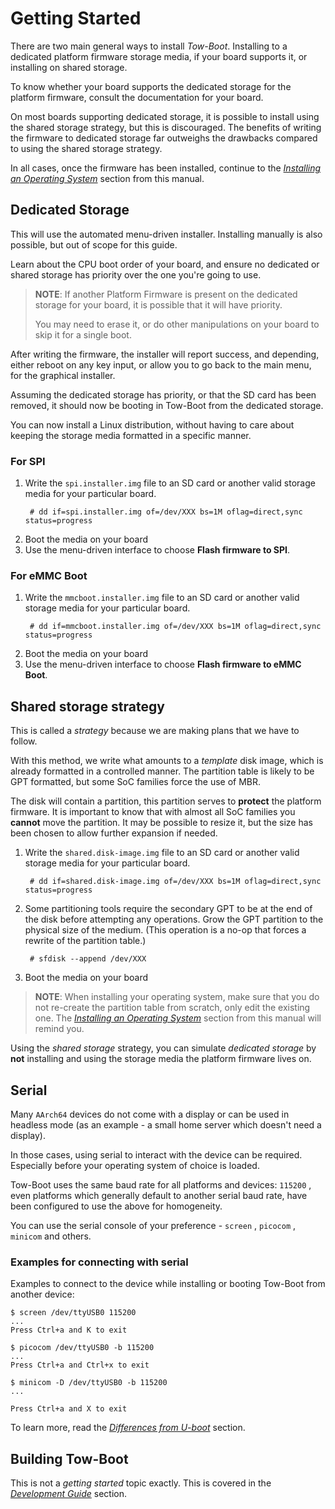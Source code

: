 Getting Started
===============

There are two main general ways to install *Tow-Boot*. Installing to a dedicated
platform firmware storage media, if your board supports it, or installing
on shared storage.

To know whether your board supports the dedicated storage for the platform
firmware, consult the documentation for your board.

On most boards supporting dedicated storage, it is possible to install using
the shared storage strategy, but this is discouraged. The benefits of writing
the firmware to dedicated storage far outweighs the drawbacks compared to using
the shared storage strategy.

In all cases, once the firmware has been installed, continue to the
[*Installing an Operating System*](installing-an-operating-system.md) section
from this manual.


Dedicated Storage
-----------------

This will use the automated menu-driven installer. Installing manually is also
possible, but out of scope for this guide.

Learn about the CPU boot order of your board, and ensure no dedicated or shared
storage has priority over the one you're going to use. 

> **NOTE**: If another Platform Firmware is present on the dedicated
> storage for your board, it is possible that it will have priority.
>
> You may need to erase it, or do other manipulations on your board to skip it
> for a single boot.

After writing the firmware, the installer will report success, and depending,
either reboot on any key input, or allow you to go back to the main menu, for
the graphical installer.

Assuming the dedicated storage has priority, or that the SD card has been
removed, it should now be booting in Tow-Boot from the dedicated storage.

You can now install a Linux distribution, without having to care about keeping
the storage media formatted in a specific manner.


### For SPI

1. Write the `spi.installer.img` file to an SD card or another valid storage
   media for your particular board.
   ```
    # dd if=spi.installer.img of=/dev/XXX bs=1M oflag=direct,sync status=progress
   ```
1. Boot the media on your board
1. Use the menu-driven interface to choose **Flash firmware to SPI**.


### For eMMC Boot

1. Write the `mmcboot.installer.img` file to an SD card or another valid storage
   media for your particular board.
   ```
    # dd if=mmcboot.installer.img of=/dev/XXX bs=1M oflag=direct,sync status=progress
   ```
1. Boot the media on your board
1. Use the menu-driven interface to choose **Flash firmware to eMMC Boot**.


Shared storage strategy
-----------------------

This is called a *strategy* because we are making plans that we have to follow.

With this method, we write what amounts to a *template* disk image, which is
already formatted in a controlled manner. The partition table is likely to be
GPT formatted, but some SoC families force the use of MBR.

The disk will contain a partition, this partition serves to **protect** the
platform firmware. It is important to know that with almost all SoC
families you **cannot** move the partition. It may be possible to resize it,
but the size has been chosen to allow further expansion if needed.

1. Write the `shared.disk-image.img` file to an SD card or another valid storage
   media for your particular board.
   ```
    # dd if=shared.disk-image.img of=/dev/XXX bs=1M oflag=direct,sync status=progress
   ```

1. Some partitioning tools require the secondary GPT to be at the end of the
   disk before attempting any operations. Grow the GPT partition to the physical
   size of the medium. (This operation is a no-op that forces a rewrite of the
   partition table.)
   ```
    # sfdisk --append /dev/XXX
   ```

1. Boot the media on your board

> **NOTE**: When installing your operating system, make sure that you do not
> re-create the partition table from scratch, only edit the existing one.
> The [*Installing an Operating System*](installing-an-operating-system.md)
> section from this manual will remind you.

Using the *shared storage* strategy, you can simulate *dedicated storage* by
**not** installing and using the storage media the platform firmware lives
on.


Serial 
-----------------

Many `AArch64` devices do not come with a display or can be used in headless mode (as an example - a small home server which doesn't need a display).

In those cases, using serial to interact with the device can be required. Especially before your operating system of choice is loaded.

Tow-Boot uses the same baud rate for all platforms and devices: `115200` , even platforms which generally default to another serial baud rate, have been configured to use the above for homogeneity.

You can use the serial console of your preference - `screen` , `picocom` , `minicom` and others.

### Examples for connecting with serial

Examples to connect to the device while installing or booting Tow-Boot from another device:

```shell-session
$ screen /dev/ttyUSB0 115200
...
Press Ctrl+a and K to exit
```

```shell-session
$ picocom /dev/ttyUSB0 -b 115200
...
Press Ctrl+a and Ctrl+x to exit
```

```shell-session
$ minicom -D /dev/ttyUSB0 -b 115200
...

Press Ctrl+a and X to exit
```

To learn more, read the [*Differences from U-boot*](differences-from-u-boot.md) section.


Building Tow-Boot
-----------------

This is not a *getting started* topic exactly. This is covered in the
*[Development Guide](development-guide.md)* section.
